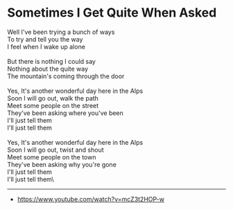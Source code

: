 # Sometimes I Get Quite When Asked

Well I've been trying a bunch of ways\
To try and tell you the way\
I feel when I wake up alone\
\
But there is nothing I could say\
Nothing about the quite way\
The mountain's coming through the door\
\
Yes, It's another wonderful day here in the Alps\
Soon I will go out, walk the path\
Meet some people on the street\
They've been asking where you've been\
I'll just tell them\
I'll just tell them\
\
Yes, It's another wonderful day here in the Alps\
Soon I will go out, twist and shout\
Meet some people on the town\
They've been asking why you're gone\
I'll just tell them\
I'll just tell them\

---
- https://www.youtube.com/watch?v=mcZ3t2HOP-w
